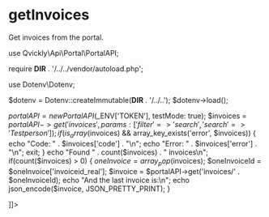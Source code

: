 # getInvoices

<include from="Snippets-PortalAPI.md" element-id="snippet-header" />

Get invoices from the portal.

<tabs>
<tab title="%code-php%"> 
<code-block lang="php">
<![CDATA[
<?php
declare(strict_types=1);

use Qvickly\Api\Portal\PortalAPI;

require __DIR__ . '/../../vendor/autoload.php';

use Dotenv\Dotenv;

$dotenv = Dotenv::createImmutable(__DIR__ . '/../..');
$dotenv->load();

$portalAPI = new PortalAPI($_ENV['TOKEN'], testMode: true);
$invoices = $portalAPI->get('invoices', params: ['filter' => 'search', 'search' => 'Testperson']);
if(is_array($invoices) && array_key_exists('error', $invoices)) {
    echo "Code: " . $invoices['code'] . "\n";
    echo "Error: " . $invoices['error'] . "\n";
    exit;
}
echo "Found " . count($invoices) . " invoices\n";
if(count($invoices) > 0) {
    $oneInvoice = array_pop($invoices);
    $oneInvoiceId = $oneInvoice['invoiceid_real'];
    $invoice = $portalAPI->get('invoices/' . $oneInvoiceId);
    echo "And the last invoice is:\n";
    echo json_encode($invoice, JSON_PRETTY_PRINT);
}



]]>
</code-block>

<include from="Snippets-PHP-Module.md" element-id="snippet-composer-require" />

</tab>

</tabs>